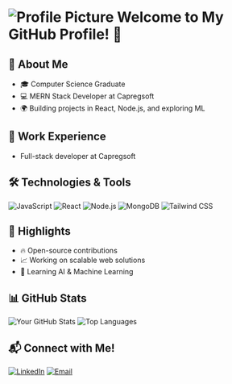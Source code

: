 # ![Profile Picture](https://github.com/idrees538.png) Welcome to My GitHub Profile! 👋

## 🚀 About Me
- 🎓 Computer Science Graduate
- 💻 MERN Stack Developer at Capregsoft
- 🌍 Building projects in React, Node.js, and exploring ML

## 💼 Work Experience
- Full-stack developer at Capregsoft

## 🛠️ Technologies & Tools
![JavaScript](https://img.shields.io/badge/JavaScript-F7DF1E?style=flat-square&logo=javascript&logoColor=black)
![React](https://img.shields.io/badge/React-61DAFB?style=flat-square&logo=react&logoColor=black)
![Node.js](https://img.shields.io/badge/Node.js-339933?style=flat-square&logo=nodedotjs&logoColor=white)
![MongoDB](https://img.shields.io/badge/MongoDB-47A248?style=flat-square&logo=mongodb&logoColor=white)
![Tailwind CSS](https://img.shields.io/badge/Tailwind_CSS-38B2AC?style=flat-square&logo=tailwind-css&logoColor=white)

## 🌟 Highlights
- 🔥 Open-source contributions
- 📈 Working on scalable web solutions
- 🌱 Learning AI & Machine Learning

## 📊 GitHub Stats
![Your GitHub Stats](https://github-readme-stats.vercel.app/api?username=idrees538&show_icons=true&theme=radical)
![Top Languages](https://github-readme-stats.vercel.app/api/top-langs/?username=idrees538&layout=compact&theme=radical)

## 📬 Connect with Me!
[![LinkedIn](https://img.shields.io/badge/LinkedIn-0077B5?style=flat-square&logo=linkedin&logoColor=white)](https://www.linkedin.com/in/muhammad-idrees-79b327184/)
[![Email](https://img.shields.io/badge/-Email-c14438?style=flat-square&logo=gmail&logoColor=white)](mailto:midreesyounas.official@gmail.com)
